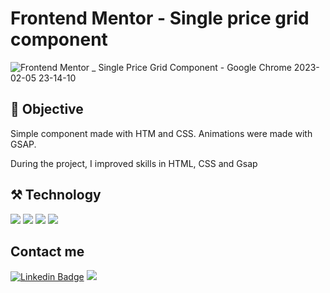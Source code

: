 # Frontend Mentor - Single price grid component

![Frontend Mentor _ Single Price Grid Component - Google Chrome 2023-02-05 23-14-10](https://user-images.githubusercontent.com/102738785/216867759-bbb04c57-f39d-4812-acc4-55246742a07e.gif)


## 📌 Objective
Simple component made with HTM and CSS. Animations were made with GSAP.

During the project, I improved skills in HTML, CSS and Gsap

## ⚒️ Technology
<img src="https://img.shields.io/badge/html5-%23E34F26.svg?style=for-the-badge&logo=html5&logoColor=white"> <img src="https://img.shields.io/badge/css3-%231572B6.svg?style=for-the-badge&logo=css3&logoColor=white"> <img src="https://img.shields.io/badge/javascript-%23323330.svg?style=for-the-badge&logo=javascript&logoColor=%23F7DF1E)"> <img src="https://img.shields.io/badge/green%20sock-88CE02?style=for-the-badge&logo=greensock&logoColor=white">
## Contact me
[![Linkedin Badge](https://img.shields.io/badge/-Linkedin-blue?style=for-the-badge&logo=Linkedin&logoColor=Red&link=https://github.com/Cristhyam-Augusto)](https://www.linkedin.com/in/cristhyam-augusto-75677a232/)
<a href="mailto: cristhyanmoc@gmail.com">
 <img src="https://img.shields.io/badge/Gmail-D14836?style=for-the-badge&logo=gmail&logoColor=white">
</a>
